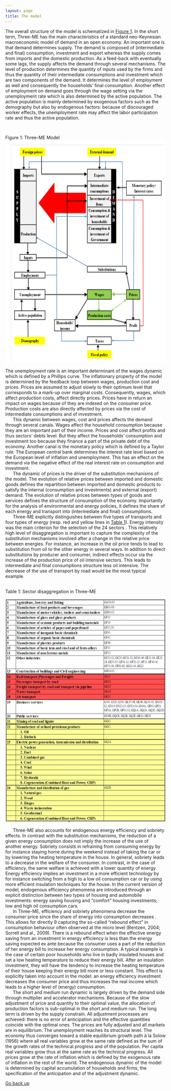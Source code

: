 ```yaml
---
layout: page
title: The model
---
```



<p>
The overall structure of the model is schematized in <a href="#Figure_1">Figure 1</a>. In the short term, Three-ME has the main characteristics of a standard neo-Keynesian macroeconomic model of 
demand in an open economy. An important one is that demand determines supply. The 
demand is composed of (intermediate and final) consumption, investment and export whereas 
the supply comes from imports and the domestic production. As a feed-back with eventually 
some lags, the supply affects the demand through several mechanisms. The level of 
production determines the quantity of inputs used by the firms and thus the quantity of their 
intermediate consumptions and investment which are two components of the demand. It 
determines the level of employment as well and consequently the households’ final 
consumption. Another effect of employment on demand goes through the wage setting via the 
unemployment rate which is also determined by the active population. The active population 
is mainly determined by exogenous factors such as the demography but also by endogenous 
factors: because of discouraged worker effects, the unemployment rate may affect the labor 
participation rate and thus the active population.</p><br>

<a name="Figure1">Figure 1</a>: Three-ME Model
<img src="/images/threeme.jpg" alt="Three-ME" width="650" height="700">

<p>The unemployment rate is an important determinant of the wages dynamic which is 
defined by a Phillips curve. The inflationary property of the model is determined by the 
feedback loop between wages, production cost and prices. Prices are assumed to adjust slowly 
to their optimum level that corresponds to a mark-up over marginal costs. Consequently, 
wages, which affect production costs, affect directly prices. Prices have in return an impact on 
wages because of they are indexed on the consumer price. Production costs are also directly 
affected by prices via the cost of intermediate consumptions and of investment. <br>
&nbsp &nbsp &nbsp This dynamic between wages, cost and prices affects the demand through several 
canals. Wages affect the household consumption because they are an important part of their 
income. Prices and cost affect profits and thus sectors’ debts level. But they affect the 
households’ consumption and investment too because they finance a part of the private debt 
of the economy. Another canal is the monetary policy which is defined by a Taylor rule. The 
European central bank determines the interest rate level based on the European level of 
inflation and unemployment. This has an effect on the demand via the negative effect of the 
real interest rate on consumption and investment. <br>
&nbsp &nbsp &nbsp The dynamic of prices is the driver of the substitution mechanisms of the model. The 
evolution of relative prices between imported and domestic goods defines the repartition 
between imported and domestic products to satisfy the internal (consumption and 
investments) and external (export) demand. The evolution of relative prices between types of 
goods and services defines the structure of consumption of the economy. Importantly for the 
analysis of environmental and energy policies, it defines the share of each energy and 
transport into (intermediate and final) consumptions. <br>
&nbsp &nbsp &nbsp Three-ME explicitly distinguishes between five types of transports and four types of 
energy (resp. red and yellow lines in <a href="#Table1">Table 1</a>). Energy intensity was the main criterion for the 
selection of the 24 sectors <!-- (see Appendix C) -->. This relatively high level of disaggregation is 
important to capture the complexity of the substitution mechanisms involved after a change in 
the relative price between energies. For instance, an increase in the oil price tends to lead to 
substitution from oil to the other energy in several ways. In addition to direct substitutions by 
producer and consumer, indirect effects occur via the increase of the production price of oil 
intensive sectors. This leads to intermediate and final consumptions structure less oil 
intensive. The decrease of the use of transport by road would be the most typical example.</p><br> 
<a name="Table1">Table 1</a>: Sector disaggregation in Three-ME <br><br>
<img src="/images/Table1.jpg" alt="Three-ME" width="650" height="700"> <br>
<p>
&nbsp &nbsp &nbsp Three-ME also accounts for endogenous energy efficiency and sobriety effects. In 
contrast with the substitution mechanisms, the reduction of a given energy consumption does 
not imply the increase of the use of another energy. Sobriety consists in refraining from 
consuming energy by for instance staying home during the weekend instead of taking the car 
or by lowering the heating temperature in the house. In general, sobriety leads to a decrease in 
the welfare of the consumer. In contrast, in the case of efficiency, the same welfare is 
achieved with a lower quantity of energy. Energy efficiency implies an investment in a more 
efficient technology by for instance switching from a high to a low oil consumption car or by 
using more efficient insulation techniques for the house. In the current version of model, endogenous efficiency phenomena are introduced through an explicit distinction between two 
types of housing and automobile investments: energy saving housing and “comfort” housing 
investments; low and high oil consumption cars.<br>
&nbsp &nbsp &nbsp In Three-ME, efficiency and sobriety phenomena decrease the consumer price since the 
share of energy into consumption decreases <!-- (see Section V ) -->. This allows for directly 9
capturing the so-called “rebound effect” in consumption behaviour often observed at the 
micro level (Bentzen, 2004; Sorrell and al., 2009). There is a rebound effect when the 
effective energy saving from an investment in energy efficiency is less than the energy saving 
expected ex ante because the consumer uses a part of the reduction of her energy bill to 
increase her energy consumption. A typical example is the case of certain poor households 
who live in badly insulated houses and set a low heating temperature to reduce their energy 
bill. After an insulation investment, they will have the tendency to increase the heating 
temperature of their house keeping their energy bill more or less constant. This effect is 
explicitly taken into account in the model: an energy efficiency investment decreases the 
consumer price and thus increases the real income which leads to a higher level of (energy) 
consumption. <br>
&nbsp &nbsp &nbsp The short and medium run dynamic is largely driven by the demand side through multiplier 
and accelerator mechanisms. Because of the slow adjustment of price and quantity to their 
optimal value, the allocation of production factors is sub-optimal in the short and medium run. 
The long term is driven by the supply constrain. All adjustment processes are achieved: there 
is no error of anticipation and the effective quantities coincide with the optimal ones. The 
prices are fully adjusted and all markets are in equilibrium. The unemployment reaches its 
structural level. The economy thus converges toward a stable equilibrium growth path à la 
Solow (1956) where all real variables grow at the same rate defined as the sum of the growth 
rates of the technical progress and of the population. Per capita real variables grow thus at the 
same rate as the technical progress. All prices grow at the rate of inflation which is defined by 
the exogenous rate of inflation in the rest of the world. The endogenous dynamic of the model 
is determined by capital accumulation of households and firms, the specification of the 
anticipation and of the adjustment dynamic.</p>
<a href="#">Go back up</a>
